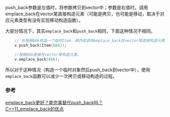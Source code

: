 push_back参数是左值时，将参数拷贝到vector中；参数是右值时，调用emplace_back在vector尾直接构造元素（可能是拷贝，也可能是移动，取决于对应元素类型有没有实现移动构造函数）。

大部分情况下，其实`emplace_back`和`push_back`相同，下面这种情况不相同。
```cpp
    // 先根据666构造一个临时Item，再内部调用emplace_back在vector尾直接构造元素（拷贝/移动）。
    v.push_back(Item(666));  

    //根据666直接在vector尾构造元素。
    v.emplace_back(666);
```

所以对于这种情况（构造一个临时对象然后push_back到vector中），使用`emplace_back`函数可以减少一次拷贝或移动构造的过程。


### 参考

[emplace_back更好？能完美替代push_back吗？](https://www.bilibili.com/video/BV1Pp4y1P7A8/?spm_id_from=333.337.search-card.all.click&vd_source=290e10e6da0d78fd6c632cdb3be20ba1)  
[C++11_emplace_back的优点](https://www.jianshu.com/p/1fb2daf66582)